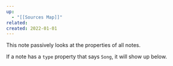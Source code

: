 ```yaml
---
up:
  - "[[Sources Map]]"
related: 
created: 2022-01-01
---
```

This note passively looks at the properties of all notes.

If a note has a `type` property that says `Song`, it will show up below.
